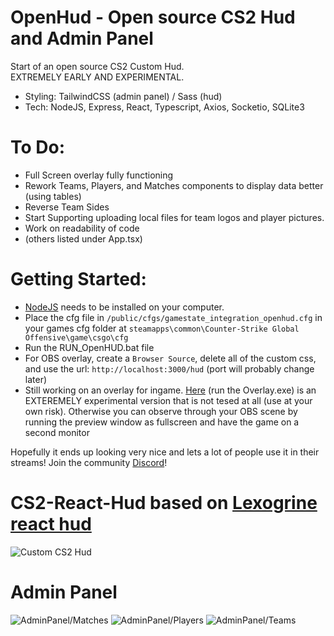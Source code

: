 # OpenHud - Open source CS2 Hud and Admin Panel

Start of an open source CS2 Custom Hud.
<br/>
EXTREMELY EARLY AND EXPERIMENTAL.
<br/>

- Styling: TailwindCSS (admin panel) / Sass (hud)
- Tech: NodeJS, Express, React, Typescript, Axios, Socketio, SQLite3

# To Do:

- Full Screen overlay fully functioning
- Rework Teams, Players, and Matches components to display data better (using tables)
- Reverse Team Sides
- Start Supporting uploading local files for team logos and player pictures.
- Work on readability of code
- (others listed under App.tsx)

# Getting Started:

- [NodeJS](https://nodejs.org/en) needs to be installed on your computer.
- Place the cfg file in `/public/cfgs/gamestate_integration_openhud.cfg` in your games cfg folder at `steamapps\common\Counter-Strike Global Offensive\game\csgo\cfg`
- Run the RUN_OpenHUD.bat file
- For OBS overlay, create a `Browser Source`, delete all of the custom css, and use the url: `http://localhost:3000/hud` (port will probably change later)
- Still working on an overlay for ingame. [Here](https://drive.google.com/drive/folders/1kHaRyzMUZ-qRBBaC0mFb6nQEz5j79bQm?usp=sharing) (run the Overlay.exe) is an EXTEREMELY experimental version that is not tesed at all (use at your own risk). Otherwise you can observe through your OBS scene by running the preview window as fullscreen and have the game on a second monitor

Hopefully it ends up looking very nice and lets a lot of people use it in their streams!
Join the community [Discord](https://discord.gg/HApB9HyaWM)!

# CS2-React-Hud based on [Lexogrine react hud](https://github.com/lexogrine/cs2-react-hud)

![Custom CS2 Hud](https://i.imgur.com/yEFQNyN.png)

# Admin Panel

![AdminPanel/Matches](https://i.imgur.com/13QOpMn.png)
![AdminPanel/Players](https://i.imgur.com/uKwU7Kt.png)
![AdminPanel/Teams](https://i.imgur.com/MNGA5lP.png)
